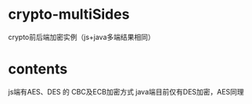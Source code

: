 # crypto-multiSides
crypto前后端加密实例（js+java多端结果相同）

# contents
js端有AES、DES 的 CBC及ECB加密方式
java端目前仅有DES加密，AES同理

